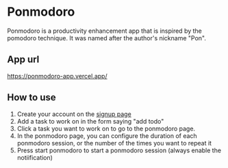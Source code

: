 # Ponmodoro
Ponmodoro is a productivity enhancement app that is inspired by the pomodoro technique.
It was named after the author's nickname "Pon". 

## App url
https://ponmodoro-app.vercel.app/

## How to use

1. Create your account on the [signup page](https://ponmodoro-app.vercel.app//signin)
2. Add a task to work on in the form saying "add todo"
3. Click a task you want to work on to go to the ponmodoro page.
4. In the ponmodoro page, you can configure the duration of each ponmodoro session, or the number of the times you want to repeat it
5. Press start ponmodoro to start a ponmodoro session (always enable the notiification)

